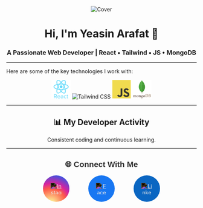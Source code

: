 <!-- Cover Image -->
<p align="center">
  <img src="https://i.ibb.co/1fqc8kqv/Chat-GPT-Image-Aug-8-2025-03-10-42-PM.png" alt="Cover" />
</p>

<!-- Name & Intro -->
<h1 align="center">Hi, I'm Yeasin Arafat 👋</h1>
<h3 align="center">A Passionate Web Developer | React • Tailwind • JS • MongoDB</h3>

---

<!-- Tech Stack -->
Here are some of the key technologies I work with:

<p align="center">
  <img src="https://raw.githubusercontent.com/devicons/devicon/master/icons/react/react-original-wordmark.svg" alt="React" width="50" height="50"/>
  <img src="https://www.vectorlogo.zone/logos/tailwindcss/tailwindcss-icon.svg" alt="Tailwind CSS" width="50" height="50"/>
  <img src="https://raw.githubusercontent.com/devicons/devicon/master/icons/javascript/javascript-original.svg" alt="JavaScript" width="50" height="50"/>
  <img src="https://raw.githubusercontent.com/devicons/devicon/master/icons/mongodb/mongodb-original-wordmark.svg" alt="MongoDB" width="50" height="50"/>
</p>

---

<!-- Daily.dev Card -->
<h2 align="center">📊 My Developer Activity</h2>
<p align="center">
  Consistent coding and continuous learning.  
</p>

---



<h2 align="center" style="font-family: Arial, sans-serif; color: #333;">
  🌐 Connect With Me
</h2>
<p align='center' style="display: flex; justify-content: center; gap: 30px; margin-top: 10px;">
  <a href="https://instagram.com/arafat_mr" target="_blank" rel="noopener noreferrer" 
   style="display: inline-flex; align-items: center; justify-content: center; 
          background: radial-gradient(circle at 30% 107%, #fdf497 0%, #fdf497 5%, 
          #fd5949 45%, #d6249f 60%, #285AEB 90%); padding: 10px; border-radius: 50%; 
          width: 50px; height: 50px; margin: 0 10px;">
  <img src="https://raw.githubusercontent.com/rahuldkjain/github-profile-readme-generator/master/src/images/icons/Social/instagram.svg" 
       alt="Instagram" width="30" height="30" style="filter: invert(1);" />
</a>
  <a href="https://facebook.com/arafat.mr" target="_blank" rel="noopener noreferrer" 
   style="display: inline-flex; align-items: center; justify-content: center; 
          background: #1877F2; padding: 10px; border-radius: 50%; 
          width: 50px; height: 50px; margin: 0 10px;">
  <img src="https://raw.githubusercontent.com/rahuldkjain/github-profile-readme-generator/master/src/images/icons/Social/facebook.svg" 
       alt="Facebook" width="30" height="30" style="filter: invert(1);" />
</a>
<a href="https://linkedin.com/in/arafat-mr" target="_blank" rel="noopener noreferrer" 
   style="display: inline-flex; align-items: center; justify-content: center; 
          background: #0A66C2; padding: 10px; border-radius: 50%; 
          width: 50px; height: 50px; margin: 0 10px;">
  <img src="https://cdn.jsdelivr.net/gh/devicons/devicon/icons/linkedin/linkedin-original.svg" 
       alt="LinkedIn" width="30" height="30" style="filter: invert(1);" />
</a>


</p>

